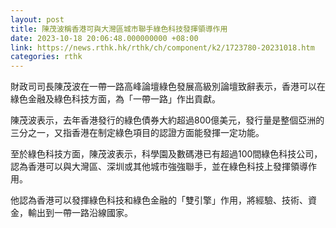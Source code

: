 ```yaml
---
layout: post
title: 陳茂波稱香港可與大灣區城市聯手綠色科技發揮領導作用
date: 2023-10-18 20:06:48.000000000 +08:00
link: https://news.rthk.hk/rthk/ch/component/k2/1723780-20231018.htm
categories: rthk
---
```


財政司司長陳茂波在一帶一路高峰論壇綠色發展高級別論壇致辭表示，香港可以在綠色金融及綠色科技方面，為「一帶一路」作出貢獻。

陳茂波表示，去年香港發行的綠色債券大約超過800億美元，發行量是整個亞洲的三分之一，又指香港在制定綠色項目的認證方面能發揮一定功能。

至於綠色科技方面，陳茂波表示，科學園及數碼港已有超過100間綠色科技公司，認為香港可以與大灣區、深圳或其他城市強強聯手，並在綠色科技上發揮領導作用。

他認為香港可以發揮綠色科技和綠色金融的「雙引擎」作用，將經驗、技術、資金，輸出到一帶一路沿線國家。
